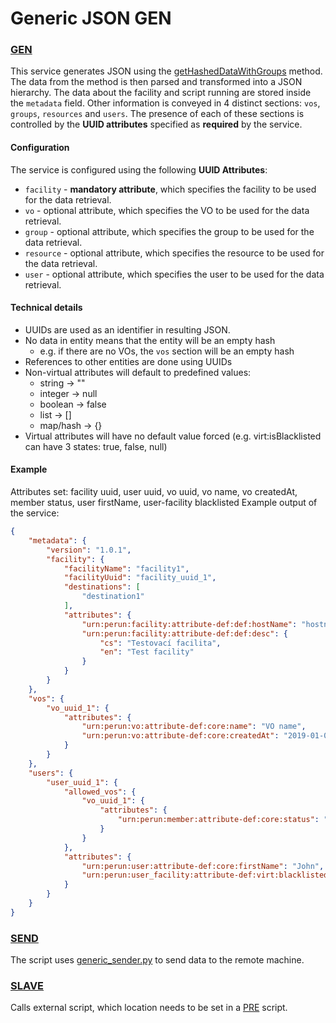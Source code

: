 # Generic JSON GEN

### [GEN](../concepts/gen.md)

This service generates JSON using the [getHashedDataWithGroups](../modules/PerunServicesInit.md#gethasheddatawithgroups) method.
The data from the method is then parsed and transformed into a JSON hierarchy.
The data about the facility and script running are stored inside the `metadata` field.
Other information is conveyed in 4 distinct sections: `vos`, `groups`, `resources` and `users`.
The presence of each of these sections is controlled by the **UUID attributes** specified as **required** by the service.

#### Configuration

The service is configured using the following **UUID Attributes**:

- `facility` - **mandatory attribute**, which specifies the facility to be used for the data retrieval.
- `vo` - optional attribute, which specifies the VO to be used for the data retrieval.
- `group` - optional attribute, which specifies the group to be used for the data retrieval.
- `resource` - optional attribute, which specifies the resource to be used for the data retrieval.
- `user` - optional attribute, which specifies the user to be used for the data retrieval.

#### Technical details

- UUIDs are used as an identifier in resulting JSON.
- No data in entity means that the entity will be an empty hash
	- e.g. if there are no VOs, the `vos` section will be an empty hash
- References to other entities are done using UUIDs
- Non-virtual attributes will default to predefined values:
	- string → ""
	- integer → null
	- boolean → false
	- list → []
	- map/hash → {}
- Virtual attributes will have no default value forced (e.g. virt:isBlacklisted can have 3 states: true, false, null)

#### Example

Attributes set: facility uuid, user uuid, vo uuid, vo name, vo createdAt, member status, user firstName, user-facility
blacklisted
Example output of the service:

```json
{
	"metadata": {
		"version": "1.0.1",
		"facility": {
			"facilityName": "facility1",
			"facilityUuid": "facility_uuid_1",
			"destinations": [
				"destination1"
			],
			"attributes": {
				"urn:perun:facility:attribute-def:def:hostName": "hostname",
				"urn:perun:facility:attribute-def:def:desc": {
					"cs": "Testovací facilita",
					"en": "Test facility"
				}
			}
		}
	},
	"vos": {
		"vo_uuid_1": {
			"attributes": {
				"urn:perun:vo:attribute-def:core:name": "VO name",
				"urn:perun:vo:attribute-def:core:createdAt": "2019-01-01 00:00:00"
			}
		}
	},
	"users": {
		"user_uuid_1": {
			"allowed_vos": {
				"vo_uuid_1": {
					"attributes": {
						"urn:perun:member:attribute-def:core:status": "VALID"
					}
				}
			},
			"attributes": {
				"urn:perun:user:attribute-def:core:firstName": "John",
				"urn:perun:user_facility:attribute-def:virt:blacklisted": true
			}
		}
	}
}
```

### [SEND](../concepts/send.md)

The script uses [generic_sender.py](../modules/generic_sender.md) to send data to the remote machine.

### [SLAVE](../concepts/slave.md)

Calls external script, which location needs to be set in a [PRE](../concepts/pre-mid-post.md#pre-script) script.